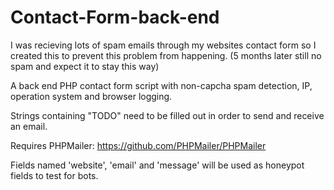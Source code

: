 # Contact-Form-back-end
I was recieving lots of spam emails through my websites contact form so I created this to prevent this problem from happening. (5 months later still no spam and expect it to stay this way)

A back end PHP contact form script with non-capcha spam detection, IP, operation system and browser logging.

Strings containing "TODO" need to be filled out in order to send and receive an email.

Requires PHPMailer: 
https://github.com/PHPMailer/PHPMailer

Fields named 'website', 'email' and 'message' will be used as honeypot fields to test for bots.
